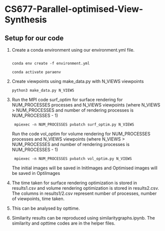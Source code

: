 # CS677-Parallel-optimised-View-Synthesis

## Setup for our code

1. Create a conda environment using our environment.yml file.
   ```

   conda env create -f environment.yml

   conda activate paraenv 
   ```
2. Create viewpoints using make_data.py with N_VIEWS viewpoints
   ```
   python3 make_data.py N_VIEWS
   ```

4. Run the MPI code surf_optim for surface rendering for NUM_PROCESSES processes and N_VIEWS viewpoints (where N_VIEWS > NUM_PROCESSES and number of rendering processes is NUM_PROCESSES - 1)
   ```
    mpiexec -n NUM_PROCESSES pvbatch surf_optim.py N_VIEWS
   ```
   Run the code vol_optim for volume rendering for NUM_PROCESSES processes and N_VIEWS viewpoints (where N_VIEWS > NUM_PROCESSES and number of rendering processes is NUM_PROCESSES - 1)
   ```
    mpiexec -n NUM_PROCESSES pvbatch vol_optim.py N_VIEWS
   ```

   The initial images will be saved in InitImages and Optimised images will be saved in OptiImages
   
6. The time taken for surface rendering optimization is stored in results1.csv and volume rendering optimization is stored in results2.csv. The columns in results1/2.csv represent number of processes, number of viewpoints, time taken.
   
7. This can be analysed by opttime.
   
8. Similarity results can be reproduced using similaritygraphs.ipynb. The similarity and opttime codes are in the helper files.
   
